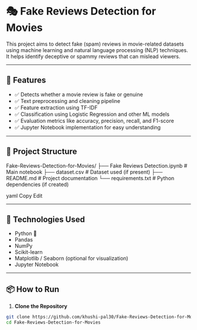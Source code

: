 #  🎭 Fake Reviews Detection for Movies

This project aims to detect fake (spam) reviews in movie-related datasets using machine learning and natural language processing (NLP) techniques. It helps identify deceptive or spammy reviews that can mislead viewers.

---

## 🚀 Features

- ✅ Detects whether a movie review is fake or genuine
- ✅ Text preprocessing and cleaning pipeline
- ✅ Feature extraction using TF-IDF
- ✅ Classification using Logistic Regression and other ML models
- ✅ Evaluation metrics like accuracy, precision, recall, and F1-score
- ✅ Jupyter Notebook implementation for easy understanding

---

## 📁 Project Structure

Fake-Reviews-Detection-for-Movies/
├── Fake Reviews Detection.ipynb # Main notebook
├── dataset.csv # Dataset used (if present)
├── README.md # Project documentation
└── requirements.txt # Python dependencies (if created)

yaml
Copy
Edit

---

## 🧠 Technologies Used

- Python 🐍
- Pandas
- NumPy
- Scikit-learn
- Matplotlib / Seaborn (optional for visualization)
- Jupyter Notebook

---

## 📦 How to Run

1. **Clone the Repository**
```bash
git clone https://github.com/khushi-pal30/Fake-Reviews-Detection-for-Movies.git
cd Fake-Reviews-Detection-for-Movies

